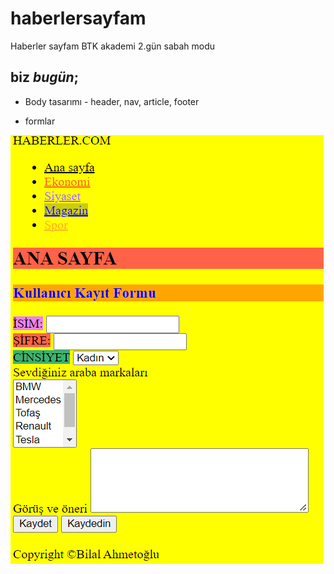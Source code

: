 # haberlersayfam
Haberler sayfam BTK akademi 2.gün sabah modu

## biz *bugün*;
* Body tasarımı - header, nav, article, footer

* formlar 

![](image.png)
